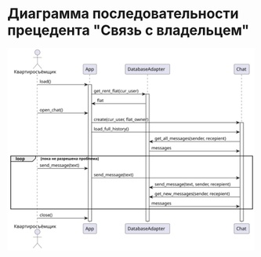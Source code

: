 # Диаграмма последовательности прецедента "Связь с владельцем"

![sequence_diagram](/assets/plantuml/sequence_diagram.svg)

<!--
```plantuml
@startuml

actor Квартиросъёмщик

Квартиросъёмщик -> App : load()
activate App
App -> DatabaseAdapter : get_rent_flat(cur_user)
activate DatabaseAdapter
App <- DatabaseAdapter : flat
Квартиросъёмщик -> App : open_chat()
App -> Chat : create(cur_user, flat_owner)
activate Chat
App -> Chat : load_full_history()
Chat -> DatabaseAdapter : get_all_messages(sender, recepient)
Chat <- DatabaseAdapter : messages
loop пока не разрешена проблема
Квартиросъёмщик -> App : send_message(text)
App -> Chat : send_message(text)
Chat -> DatabaseAdapter : send_message(text, sender, recepient)
Chat -> DatabaseAdapter : get_new_messages(sender, recepient)
Chat <- DatabaseAdapter : messages
end
Квартиросъёмщик -> App : close()

@enduml
```
-->
